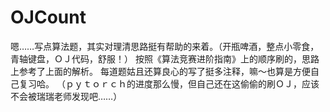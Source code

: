 # OJCount
嗯……写点算法题，其实对理清思路挺有帮助的来着。（开瓶啤酒，整点小零食，青轴键盘，ＯＪ代码，舒服！）
按照《算法竞赛进阶指南》上的顺序刷的，思路上参考了上面的解析。
每道题姑且还算良心的写了挺多注释，嘛～也算是方便自己复习哈。
（ｐｙｔｏｒｃｈ的进度那么慢，但自己还在这偷偷的刷ＯＪ，应该不会被瑞瑞老师发现吧……）

